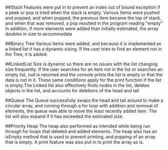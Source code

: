 ##Stack
Features were put in to prevent an index out of bound exception if a peek or
pop is tried when the stack is empty. Various Items were pushed and popped, and when popped, the previous item became the top of stack, and when that was removed, a pop resulted in the program reading "empty"
In addition, if more elements were added than initially estimated, the array doubles in size to 
accommodate

##Binary Tree
Various items were added, and because it is implemented as a linked list it
has a dynamic sizing. If the user tries to find an element not in the Tree, it is 
added.

##LinkedList
Size is dynamic so there are no issues with the list changing size frequently.
If the user searches for an item not in the list or searches an empty list, null is returned
and the console prints the list is empty or that the data is not in it. These same conditions 
apply for the print function if the list is empty.The Linked list also effectively finds 
nodes in the list, deletes objects in the list, and accounts for deletions of the
head and tail

##Queue
The Queue successfully swaps the head and tail around to make a circular array, and 
running through  a for loop with addition and removal of elements, the queue was able to move 
the least recently added item. The list will also expand if it has exceeded the estimated
size.

##Priority Heap
The heap also performed as intended while being run through for loops that 
deleted and added elements. The heap also has an isEmpty method that is used to prevent printing,
and popping of an array that is empty. A print feature was also put in to print the array 
as is.
